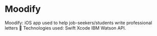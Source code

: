# Moodify
Moodify: iOS app used to help job-seekers/students write professional letters 📱
Technologies used:
Swift
Xcode
IBM Watson API.

